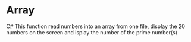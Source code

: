 # Array
C#
This function read numbers into an array from one file, display the 20 numbers on the screen and isplay the number of the prime number(s)